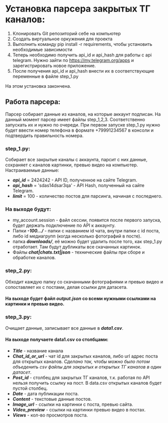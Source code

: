 # Установка парсера закрытых ТГ каналов:
1. Клонировать Git репозиторий себе на компьютер
2. Создать виртуальное оркужения для проекта
3. Выполнить команду pip install -r requirements, чтобы установить необходимые зависимости
4. Теперь необходимо получить api_id и api_hash для работы с api telegram. Нужно зайти по https://my.telegram.org/apps и зарегистрировать новое приложение.
5. После получения api_id и api_hash внести их в соответствующие переменные в файле step_1.py

На этом установка закончена.

## Работа парсера:
Парсер собирает данные из каналов, на которые аккаунт подписан.
На данный момент парсер имеет файлы step_1,2,3. Соответственно запускать их и нужно по очереди.
При первом запуске step_1.py нужно будет ввести номер телефона в формате +79991234567 в консоли и подтвердить правильность номера.
### step_1.py:
Собирает все закрытые каналы с аккаунта, парсит с них данные, сохраняет с каналов картинки, превью видео на компьютер. Настраиваемые данные:
- ***api_id*** = 2424242 - API ID, полученное на сайте Telegram.
- ***api_hash*** = 'sdas14dsar3qa' - API Hash, полученный на сайте Telegram.
- ***limit*** = 100 - количество постов для парсинга, начиная с последнего.
### На выходе будут:
- my_account.session - файл сессии, появится после первого запуска, будет держать подключение по API к аккаунту.
 - Папки ***-100.../*** - папки с названием id чата, внутри папки с id поста, либо id медиагрупп (когда несколько фотографий в посте).
 - папка ***downloads/***, её можно будет удалить после того, как step_1.py отработает. Там будут дубликаты все скачанных картинок.
 - Файлы ***chat|chats.txt|json*** - технические файлы при сборе и обработке каналов.
### step_2.py:
Обходит каждую папку со скачанными фотографиями и превью видео и сопоставляет их с постами, делая ссылки для датасета.
#### На выходе будет файл ***output.json*** со всеми нужными ссылками на картинки и превью видео.
### step_3.py:
Очищает данные, записывает все данные в ***data1.csv***.
#### На выходе получаете data1.csv со столбцами:
- ***Title*** - название канала
- ***Chat_id_or_url*** - чат id для закрытых каналов, либо url адрес поста для открытых каналов. *Сделано так, чтобы можно было потом объеденить csv файлы для закрытых и открытых ТГ каналов в один датасет*.
- ***Post_id*** - столбец для закрытых ТГ каналов, т.к. работая по API нельзя получить ссылку на пост. В data.csv открытых каналов будет пустой столбец.
- ***Date*** - дата публикации поста.
- ***Content*** - текстовые данные постов.
- ***Image_url*** - ссылки на картинки с поста, превью сайта.
- ***Video_preview*** - ссылки на картинки превью видео в постах.
- ***Views*** - кол-во просмотров поста.